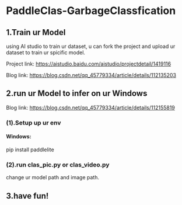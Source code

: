 # PaddleClas-GarbageClassfication


## 1.Train ur Model

using AI studio to train ur dataset, u can fork the project and upload ur dataset to train ur spicific model.

Project link: https://aistudio.baidu.com/aistudio/projectdetail/1419116

Blog link: https://blog.csdn.net/qq_45779334/article/details/112135203


## 2.run ur Model to infer on ur Windows

Blog link: https://blog.csdn.net/qq_45779334/article/details/112155819

### (1).Setup up ur env
#### Windows:
  pip install paddlelite
  
### (2).run clas_pic.py or clas_video.py
  change ur model path and image path.

## 3.have fun!
